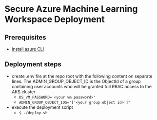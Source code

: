# Secure Azure Machine Learning Workspace Deployment

## Prerequisites
- [install azure CLI](https://docs.microsoft.com/en-us/cli/azure/install-azure-cli-linux?pivots=apt)

## Deployment steps
- create .env file at the repo root with the following content on separate lines. The ADMIN_GROUP_OBJECT_ID is the ObjectId of a group containing user accounts who will be granted full RBAC access to the AKS cluster
  - `DS_VM_PASSWORD='<your vm password>'`
  - `ADMIN_GROUP_OBJECT_IDS="['<your group object id>']"`
- execute the deployment script
  - `$ ./deploy.sh`
